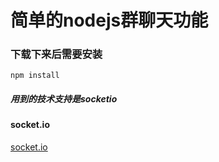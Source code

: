 # 简单的nodejs群聊天功能

### 下载下来后需要安装

```
npm install
```
##### 用到的技术支持是socketio
#### socket.io
[socket.io](https://socket.io/)